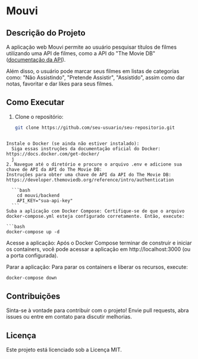 # Mouvi

## Descrição do Projeto

A aplicação web Mouvi permite ao usuário pesquisar títulos de filmes utilizando uma API de filmes, como a API do "The Movie DB" ([documentação da API](https://developer.themoviedb.org/docs/getting-started)).

Além disso, o usuário pode marcar seus filmes em listas de categorias como: "Não Assistindo", "Pretende Assistir", "Assistido", assim como dar notas, favoritar e dar likes para seus filmes.


## Como Executar

1. Clone o repositório:
   ```bash
   git clone https://github.com/seu-usuario/seu-repositorio.git
  ```	

  Instale o Docker (se ainda não estiver instalado):
    Siga essas instruções da documentação oficial do Docker: https://docs.docker.com/get-docker/
    j
 2. Navegue até o diretório e procure o arquivo .env e adicione sua chave de API da API do The Movie DB:
  Instruções para obter uma chave de API da API do The Movie DB: https://developer.themoviedb.org/reference/intro/authentication

    ```bash
      cd mouvi/backend
      API_KEY="sua-api-key"
    ```
Suba a aplicação com Docker Compose: Certifique-se de que o arquivo docker-compose.yml esteja configurado corretamente. Então, execute:

```bash
docker-compose up -d
```
Acesse a aplicação: Após o Docker Compose terminar de construir e iniciar os containers, você pode acessar a aplicação em http://localhost:3000 (ou a porta configurada).

Parar a aplicação: Para parar os containers e liberar os recursos, execute:

```bash
docker-compose down
```
## Contribuições
Sinta-se à vontade para contribuir com o projeto! Envie pull requests, abra issues ou entre em contato para discutir melhorias.

## Licença
Este projeto está licenciado sob a Licença MIT.